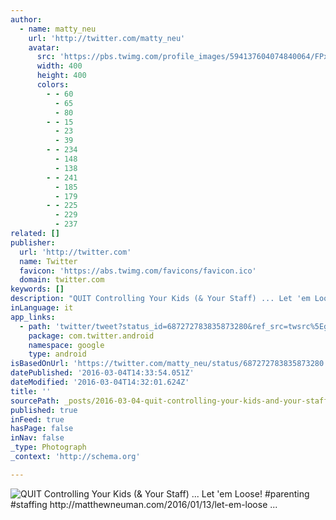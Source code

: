 ```yaml
---
author:
  - name: matty_neu
    url: 'http://twitter.com/matty_neu'
    avatar:
      src: 'https://pbs.twimg.com/profile_images/594137604074840064/FPxc-Qng_400x400.jpg'
      width: 400
      height: 400
      colors:
        - - 60
          - 65
          - 80
        - - 15
          - 23
          - 39
        - - 234
          - 148
          - 138
        - - 241
          - 185
          - 179
        - - 225
          - 229
          - 237
related: []
publisher:
  url: 'http://twitter.com'
  name: Twitter
  favicon: 'https://abs.twimg.com/favicons/favicon.ico'
  domain: twitter.com
keywords: []
description: "QUIT Controlling Your Kids (& Your Staff) ... Let 'em Loose! #parenting #staffing http://matthewneuman.com/2016/01/13/let-em-loose ..."
inLanguage: it
app_links:
  - path: 'twitter/tweet?status_id=687272783835873280&ref_src=twsrc%5Egoogle%7Ctwcamp%5Eandroidseo%7Ctwgr%5Estatus%7Ctwterm%5E687272783835873280'
    package: com.twitter.android
    namespace: google
    type: android
isBasedOnUrl: 'https://twitter.com/matty_neu/status/687272783835873280'
datePublished: '2016-03-04T14:33:54.051Z'
dateModified: '2016-03-04T14:32:01.624Z'
title: ''
sourcePath: _posts/2016-03-04-quit-controlling-your-kids-and-your-staff--let-em-loose.md
published: true
inFeed: true
hasPage: false
inNav: false
_type: Photograph
_context: 'http://schema.org'

---
```

![QUIT Controlling Your Kids &lpar;& Your Staff&rpar; &period;&period;&period; Let 'em Loose&excl; &num;parenting &num;staffing http&colon;&sol;&sol;matthewneuman&period;com&sol;2016&sol;01&sol;13&sol;let-em-loose &period;&period;&period;](https://pbs.twimg.com/media/CYmu9FmUkAA64Bg.jpg:large)
